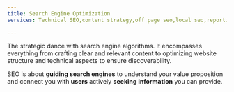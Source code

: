 ```yaml
---
title: Search Engine Optimization
services: Technical SEO,content strategy,off page seo,local seo,reporting

---
```


The strategic dance with search engine algorithms. It encompasses everything from crafting clear and relevant content to optimizing website structure and technical aspects  to ensure discoverability.

SEO is about **guiding search engines** to understand your value proposition and connect you with **users** actively **seeking information** you can provide.